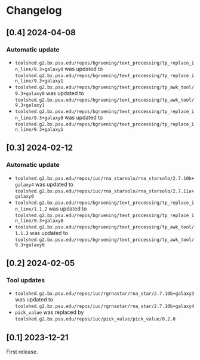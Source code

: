 # Changelog

## [0.4] 2024-04-08

### Automatic update
- `toolshed.g2.bx.psu.edu/repos/bgruening/text_processing/tp_replace_in_line/9.3+galaxy0` was updated to `toolshed.g2.bx.psu.edu/repos/bgruening/text_processing/tp_replace_in_line/9.3+galaxy1`
- `toolshed.g2.bx.psu.edu/repos/bgruening/text_processing/tp_awk_tool/9.3+galaxy0` was updated to `toolshed.g2.bx.psu.edu/repos/bgruening/text_processing/tp_awk_tool/9.3+galaxy1`
- `toolshed.g2.bx.psu.edu/repos/bgruening/text_processing/tp_replace_in_line/9.3+galaxy0` was updated to `toolshed.g2.bx.psu.edu/repos/bgruening/text_processing/tp_replace_in_line/9.3+galaxy1`

## [0.3] 2024-02-12

### Automatic update
- `toolshed.g2.bx.psu.edu/repos/iuc/rna_starsolo/rna_starsolo/2.7.10b+galaxy4` was updated to `toolshed.g2.bx.psu.edu/repos/iuc/rna_starsolo/rna_starsolo/2.7.11a+galaxy0`
- `toolshed.g2.bx.psu.edu/repos/bgruening/text_processing/tp_replace_in_line/1.1.2` was updated to `toolshed.g2.bx.psu.edu/repos/bgruening/text_processing/tp_replace_in_line/9.3+galaxy0`
- `toolshed.g2.bx.psu.edu/repos/bgruening/text_processing/tp_awk_tool/1.1.2` was updated to `toolshed.g2.bx.psu.edu/repos/bgruening/text_processing/tp_awk_tool/9.3+galaxy0`

## [0.2] 2024-02-05

### Tool updates
- `toolshed.g2.bx.psu.edu/repos/iuc/rgrnastar/rna_star/2.7.10b+galaxy3` was updated to `toolshed.g2.bx.psu.edu/repos/iuc/rgrnastar/rna_star/2.7.10b+galaxy4`
- `pick_value` was replaced by `toolshed.g2.bx.psu.edu/repos/iuc/pick_value/pick_value/0.2.0`



## [0.1] 2023-12-21

First release.
